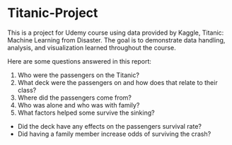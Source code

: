 # Titanic-Project
This is a project for Udemy course using data provided by Kaggle, Titanic: Machine Learning from Disaster.
The goal is to demonstrate data handling, analysis, and visualization learned throughout the course. 

Here are some questions answered in this report:

1. Who were the passengers on the Titanic?
2. What deck were the passengers on and how does that relate to their class?
3. Where did the passengers come from?
4. Who was alone and who was with family?
5. What factors helped some survive the sinking?
* Did the deck have any effects on the passengers survival rate?
* Did having a family member increase odds of surviving the crash?

## 
